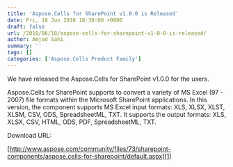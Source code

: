 ```yaml
---
title: 'Aspose.Cells for SharePoint v1.0.0 is Released'
date: Fri, 18 Jun 2010 18:30:00 +0000
draft: false
url: /2010/06/18/aspose-cells-for-sharepoint-v1-0-0-is-released/
author: Amjad Sahi
summary: ''
tags: []
categories: ['Aspose.Cells Product Family']
---
```


We have released the Aspose.Cells for SharePoint v1.0.0 for the users.

  
Aspose.Cells for SharePoint supports to convert a variety of MS Excel (97 - 2007) file formats within the Microsoft SharePoint applications. In this version, the component supports MS Excel input formats: XLS, XLSX, XLST, XLSM, CSV, ODS, SpreadsheetML, TXT. It supports the output formats: XLS, XLSX, CSV, HTML, ODS, PDF, SpreadsheetML, TXT.

Download URL:

[http://www.aspose.com/community/files/73/sharepoint-components/aspose.cells-for-sharepoint/default.aspx][1]




[1]: http://www.aspose.com/community/files/73/sharepoint-components/aspose.cells-for-sharepoint/default.aspx




